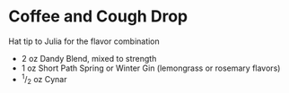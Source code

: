 Coffee and Cough Drop
=================

Hat tip to Julia for the flavor combination

- 2 oz Dandy Blend, mixed to strength
- 1 oz Short Path Spring or Winter Gin (lemongrass or rosemary flavors)
- <sup>1</sup>/<sub>2</sub> oz Cynar

